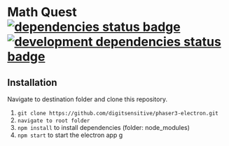 # Math Quest [![dependencies status badge](https://david-dm.org/digitsensitive/phaser3-electron/status.svg?style=flat-square)](https://david-dm.org/digitsensitive/phaser3-electron) [![development dependencies status badge](https://david-dm.org/digitsensitive/phaser3-electron/dev-status.svg?style=flat-square)](https://david-dm.org/digitsensitive/phaser3-electron/?type=dev)
## Installation

Navigate to destination folder and clone this repository.

1. `git clone https://github.com/digitsensitive/phaser3-electron.git`
2. `navigate to root folder`
3. `npm install` to install dependencies (folder: node_modules)
4. `npm start` to start the electron app
g